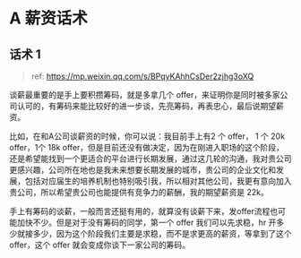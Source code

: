 # A 薪资话术

## 话术 1
> ref: https://mp.weixin.qq.com/s/BPqyKAhhCsDer2zjhg3oXQ

谈薪最重要的是手上要积攒筹码，就是多拿几个 offer，来证明你是同时被多家公司认可的，有筹码来能比较好的进一步谈，先亮筹码，再表忠心，最后说期望薪资。

比如，在和A公司谈薪资的时候，你可以说：我目前手上有2 个 offer， 1 个 20k offer，1个 18k offer，但是目前还没有做决定，因为在刚进入职场的这个阶段，还是希望能找到一个更适合的平台进行长期发展，通过这几轮的沟通，我对贵公司更感兴趣，公司所在地也是我未来想要长期发展的城市，贵公司的企业文化和发展，包括对应届生的培养机制也特别吸引我，所以相对其他公司，我更有意向加入贵公司，所以希望贵公司也能提供有竞争力的薪酬，我的期望薪资是 22k。

手上有筹码的谈薪，一般而言还挺有用的，就算没有谈薪下来，发offer流程也可能加快不少。但是对于没有筹码的同学，第一个 offer 我们可以先求稳，hr 开多少就接多少，因为这个阶段我们主要是求稳，而不是求更高的薪资，等拿到了这个 offer，这个 offer 就会变成你谈下一家公司的筹码。